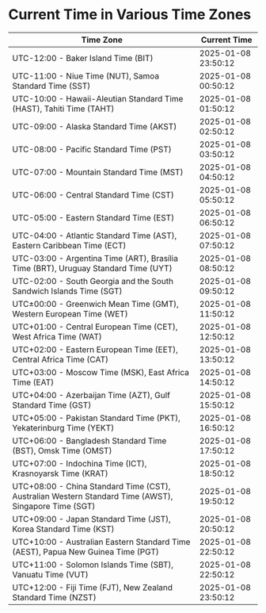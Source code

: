 # Current Time in Various Time Zones

| Time Zone | Current Time |
|-----------|--------------|
| UTC-12:00 - Baker Island Time (BIT) | 2025-01-08 23:50:12 |
| UTC-11:00 - Niue Time (NUT), Samoa Standard Time (SST) | 2025-01-08 00:50:12 |
| UTC-10:00 - Hawaii-Aleutian Standard Time (HAST), Tahiti Time (TAHT) | 2025-01-08 01:50:12 |
| UTC-09:00 - Alaska Standard Time (AKST) | 2025-01-08 02:50:12 |
| UTC-08:00 - Pacific Standard Time (PST) | 2025-01-08 03:50:12 |
| UTC-07:00 - Mountain Standard Time (MST) | 2025-01-08 04:50:12 |
| UTC-06:00 - Central Standard Time (CST) | 2025-01-08 05:50:12 |
| UTC-05:00 - Eastern Standard Time (EST) | 2025-01-08 06:50:12 |
| UTC-04:00 - Atlantic Standard Time (AST), Eastern Caribbean Time (ECT) | 2025-01-08 07:50:12 |
| UTC-03:00 - Argentina Time (ART), Brasília Time (BRT), Uruguay Standard Time (UYT) | 2025-01-08 08:50:12 |
| UTC-02:00 - South Georgia and the South Sandwich Islands Time (SGT) | 2025-01-08 09:50:12 |
| UTC±00:00 - Greenwich Mean Time (GMT), Western European Time (WET) | 2025-01-08 11:50:12 |
| UTC+01:00 - Central European Time (CET), West Africa Time (WAT) | 2025-01-08 12:50:12 |
| UTC+02:00 - Eastern European Time (EET), Central Africa Time (CAT) | 2025-01-08 13:50:12 |
| UTC+03:00 - Moscow Time (MSK), East Africa Time (EAT) | 2025-01-08 14:50:12 |
| UTC+04:00 - Azerbaijan Time (AZT), Gulf Standard Time (GST) | 2025-01-08 15:50:12 |
| UTC+05:00 - Pakistan Standard Time (PKT), Yekaterinburg Time (YEKT) | 2025-01-08 16:50:12 |
| UTC+06:00 - Bangladesh Standard Time (BST), Omsk Time (OMST) | 2025-01-08 17:50:12 |
| UTC+07:00 - Indochina Time (ICT), Krasnoyarsk Time (KRAT) | 2025-01-08 18:50:12 |
| UTC+08:00 - China Standard Time (CST), Australian Western Standard Time (AWST), Singapore Time (SGT) | 2025-01-08 19:50:12 |
| UTC+09:00 - Japan Standard Time (JST), Korea Standard Time (KST) | 2025-01-08 20:50:12 |
| UTC+10:00 - Australian Eastern Standard Time (AEST), Papua New Guinea Time (PGT) | 2025-01-08 22:50:12 |
| UTC+11:00 - Solomon Islands Time (SBT), Vanuatu Time (VUT) | 2025-01-08 22:50:12 |
| UTC+12:00 - Fiji Time (FJT), New Zealand Standard Time (NZST) | 2025-01-08 23:50:12 |
